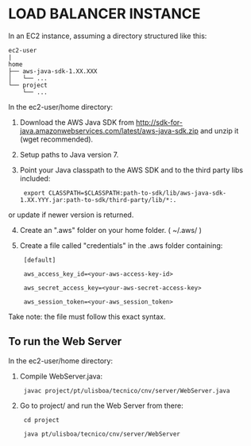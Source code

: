 # LOAD BALANCER INSTANCE

In an EC2 instance, assuming a directory structured like this:

```
ec2-user
|
home
├── aws-java-sdk-1.XX.XXX
│   └── ...
└── project
    └── ...
```

In the ec2-user/home directory:
1) Download the AWS Java SDK from http://sdk-for-java.amazonwebservices.com/latest/aws-java-sdk.zip  and unzip it (wget recommended).

2) Setup paths to Java version 7.

3) Point your Java classpath to the AWS SDK and to the third party libs included:
  
        export CLASSPATH=$CLASSPATH:path-to-sdk/lib/aws-java-sdk-1.XX.YYY.jar:path-to-sdk/third-party/lib/*:.

  or update if newer version is returned.

4) Create an ".aws" folder on your home folder. ( ~/.aws/ )

5) Create a file called "credentials" in the .aws folder containing:

        [default]

        aws_access_key_id=<your-aws-access-key-id>

        aws_secret_access_key=<your-aws-secret-access-key>
        
        aws_session_token=<your-aws_session_token>
  
Take note: the file must follow this exact syntax.

## To run the Web Server
In the ec2-user/home directory:
1) Compile WebServer.java:
          
        javac project/pt/ulisboa/tecnico/cnv/server/WebServer.java 
        
2) Go to project/ and run the Web Server from there:
    
        cd project
        
        java pt/ulisboa/tecnico/cnv/server/WebServer
        
        
        




